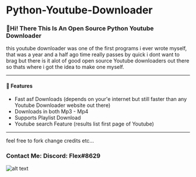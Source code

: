 # Python-Youtube-Downloader

 <h3> 👋Hi! There This Is An Open Source Python Youtube Downloader</h3>

this youtube downloader was one of the first programs i ever wrote myself,
that was a year and a half ago time really passes by quick i dont want to brag
but there is it alot of good open source Youtube downloaders out there so thats
where i got the idea to make one myself.

---

<h4>📕 Features</h4>

<!-- BLOG-POST-LIST:START -->
- Fast asf Downloads (depends on your'e internet but still faster than any Youtube Downloader website out there)
- Downloads in both Mp3 - Mp4 
-  Supports Playlist Download
- Youtube search Feature (results list first page of Youtube)
<!-- BLOG-POST-LIST:END -->
---






feel free to fork change credits etc...

<h3> Contact Me:
Discord: Flex#8629 </h3>

![alt text](https://cdn.discordapp.com/attachments/937168050564771870/938548662345277500/1.png)



